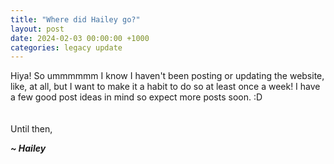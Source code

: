 ```yaml
---
title: "Where did Hailey go?"
layout: post
date: 2024-02-03 00:00:00 +1000
categories: legacy update
---
```

Hiya! So ummmmmm I know I haven't been posting or updating the website, like, at all, but I want to make it a habit to do so at least once a week! I have a few good post ideas in mind so expect more posts soon. :D
<br>
<br>
<br>
Until then,

***~ Hailey***